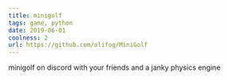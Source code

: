 ```yaml
---
title: minigolf
tags: game, python
date: 2019-06-01
coolness: 2
url: https://github.com/olifog/MiniGolf
---
```


minigolf on discord with your friends and a janky physics engine
